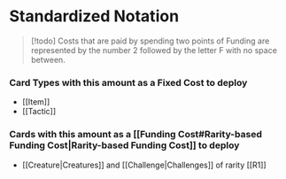 # Standardized Notation

> [!todo] Costs that are paid by spending two points of Funding are represented by the number 2 followed by the letter F with no space between.
### Card Types with this amount as a Fixed Cost to deploy

- [[Item]]
- [[Tactic]]


### Cards with this amount as a [[Funding Cost#Rarity-based Funding Cost|Rarity-based Funding Cost]] to deploy

- [[Creature|Creatures]] and [[Challenge|Challenges]] of rarity [[R1]]